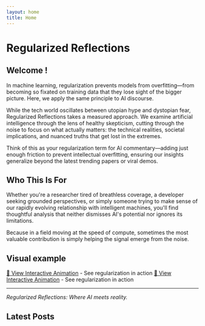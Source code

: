 ```yaml
---
layout: home
title: Home
---
```


# Regularized Reflections

## Welcome !

In machine learning, regularization prevents models from overfitting—from becoming so fixated on training data that they lose sight of the bigger picture. Here, we apply the same principle to AI discourse.

While the tech world oscillates between utopian hype and dystopian fear, Regularized Reflections takes a measured approach. We examine artificial intelligence through the lens of healthy skepticism, cutting through the noise to focus on what actually matters: the technical realities, societal implications, and nuanced truths that get lost in the extremes.

Think of this as your regularization term for AI commentary—adding just enough friction to prevent intellectual overfitting, ensuring our insights generalize beyond the latest trending papers or viral demos.

## Who This Is For

Whether you're a researcher tired of breathless coverage, a developer seeking grounded perspectives, or simply someone trying to make sense of our rapidly evolving relationship with intelligent machines, you'll find thoughtful analysis that neither dismisses AI's potential nor ignores its limitations.

Because in a field moving at the speed of compute, sometimes the most valuable contribution is simply helping the signal emerge from the noise.

## Visual example

[🎯 View Interactive Animation](animation.html) - See regularization in action
[🎯 View Interactive Animation](animation2.html) - See regularization in action

---

*Regularized Reflections: Where AI meets reality.*

## Latest Posts
